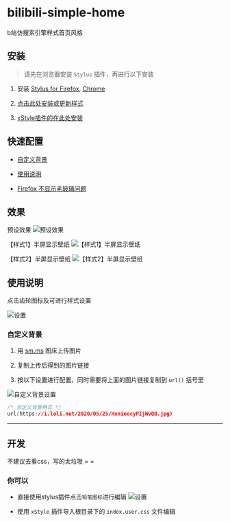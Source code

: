 # bilibili-simple-home

b站仿搜索引擎样式首页风格

## 安装

> 请先在浏览器安装 `Stylus` 插件，再进行以下安装

1. 安装 [Stylus for Firefox](https://addons.mozilla.org/en-US/firefox/addon/styl-us/), [Chrome](https://chrome.google.com/webstore/detail/stylus/clngdbkpkpeebahjckkjfobafhncgmne)

2. [点击此处安装或更新样式](https://cdn.jsdelivr.net/gh/hakadao/bilibili-simple-home@master/index.user.css)

3. [xStyle插件的在此处安装](https://ext.firefoxcn.net/xstyle/install/open.html?name=bilibili搜索引擎首页样式&code=https://cdn.jsdelivr.net/gh/hakadao/bilibili-simple-home@master/index.user.css)

## 快速配置

* [自定义背景](#自定义背景)

* [使用说明](#使用说明)

* [Firefox 不显示毛玻璃问题](https://github.com/hakadao/bilibili-simple-home/issues/11)

## 效果

预设效果
![预设效果](https://cdn.jsdelivr.net/gh/hakadao/bilibili-simple-home@master/preview/preview-1.png "预设效果")

【样式1】半屏显示壁纸
![【样式1】半屏显示壁纸](https://cdn.jsdelivr.net/gh/hakadao/bilibili-simple-home@master/preview/preview-2.png "【样式1】半屏显示壁纸")

【样式2】半屏显示壁纸
![【样式2】半屏显示壁纸](https://cdn.jsdelivr.net/gh/hakadao/bilibili-simple-home@master/preview/preview-3.png "【样式2】半屏显示壁纸")

## 使用说明

点击齿轮图标及可进行样式设置

![设置](https://cdn.jsdelivr.net/gh/hakadao/bilibili-simple-home@master/preview/setting-preview.png)

### 自定义背景

1. 用 [sm.ms](https://sm.ms/) 图床上传图片

2. 复制上传后得到的图片链接

3. 按以下设置进行配置，同时需要将上面的图片链接复制到 `url()` 括号里

![自定义背景设置](https://i.loli.net/2020/09/22/OeU6xdqKCujzIL4.png)

``` css
/* 自定义背景格式 */
url(https://i.loli.net/2020/05/25/HxnieocyPIjWvQB.jpg)
```

---

## 开发

不建议去看css，写的太垃圾 = =

### 你可以

* 直接使用stylus插件点击`铅笔图标`进行编辑
![设置](https://cdn.jsdelivr.net/gh/hakadao/bilibili-simple-home@master/preview/setting-preview.png)

* 使用 `xStyle` 插件导入根目录下的 `index.user.css` 文件编辑
